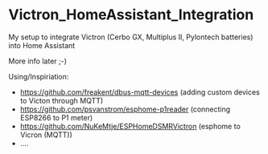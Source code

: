 # Victron_HomeAssistant_Integration
My setup to integrate Victron (Cerbo GX, Multiplus II, Pylontech batteries) into Home Assistant

More info later ;-)

Using/Inspiriation:
 - https://github.com/freakent/dbus-mqtt-devices  (adding custom devices to Victon through MQTT)
 - https://github.com/psvanstrom/esphome-p1reader (connecting ESP8266 to P1 meter)
 - https://github.com/NuKeMtje/ESPHomeDSMRVictron (esphome to Vicron (MQTT))
 - ....
